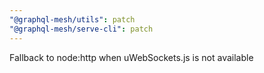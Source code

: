 ```yaml
---
"@graphql-mesh/utils": patch
"@graphql-mesh/serve-cli": patch
---
```


Fallback to node:http when uWebSockets.js is not available
